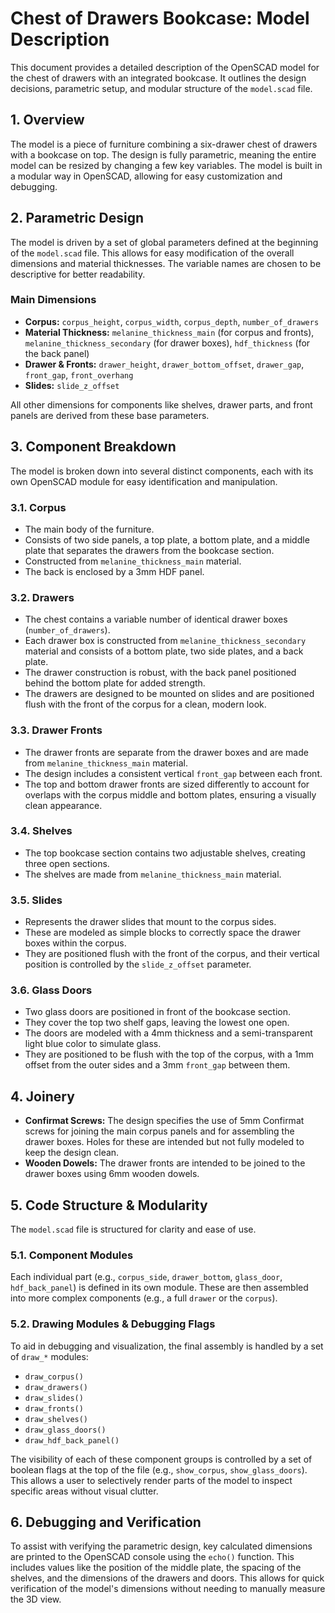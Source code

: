 # Chest of Drawers Bookcase: Model Description

This document provides a detailed description of the OpenSCAD model for the chest of drawers with an integrated bookcase. It outlines the design decisions, parametric setup, and modular structure of the `model.scad` file.

## 1. Overview

The model is a piece of furniture combining a six-drawer chest of drawers with a bookcase on top. The design is fully parametric, meaning the entire model can be resized by changing a few key variables. The model is built in a modular way in OpenSCAD, allowing for easy customization and debugging.

## 2. Parametric Design

The model is driven by a set of global parameters defined at the beginning of the `model.scad` file. This allows for easy modification of the overall dimensions and material thicknesses. The variable names are chosen to be descriptive for better readability.

### Main Dimensions

-   **Corpus:** `corpus_height`, `corpus_width`, `corpus_depth`, `number_of_drawers`
-   **Material Thickness:** `melanine_thickness_main` (for corpus and fronts), `melanine_thickness_secondary` (for drawer boxes), `hdf_thickness` (for the back panel)
-   **Drawer & Fronts:** `drawer_height`, `drawer_bottom_offset`, `drawer_gap`, `front_gap`, `front_overhang`
-   **Slides:** `slide_z_offset`

All other dimensions for components like shelves, drawer parts, and front panels are derived from these base parameters.

## 3. Component Breakdown

The model is broken down into several distinct components, each with its own OpenSCAD module for easy identification and manipulation.

### 3.1. Corpus

-   The main body of the furniture.
-   Consists of two side panels, a top plate, a bottom plate, and a middle plate that separates the drawers from the bookcase section.
-   Constructed from `melanine_thickness_main` material.
-   The back is enclosed by a 3mm HDF panel.

### 3.2. Drawers

-   The chest contains a variable number of identical drawer boxes (`number_of_drawers`).
-   Each drawer box is constructed from `melanine_thickness_secondary` material and consists of a bottom plate, two side plates, and a back plate.
-   The drawer construction is robust, with the back panel positioned behind the bottom plate for added strength.
-   The drawers are designed to be mounted on slides and are positioned flush with the front of the corpus for a clean, modern look.

### 3.3. Drawer Fronts

-   The drawer fronts are separate from the drawer boxes and are made from `melanine_thickness_main` material.
-   The design includes a consistent vertical `front_gap` between each front.
-   The top and bottom drawer fronts are sized differently to account for overlaps with the corpus middle and bottom plates, ensuring a visually clean appearance.

### 3.4. Shelves

-   The top bookcase section contains two adjustable shelves, creating three open sections.
-   The shelves are made from `melanine_thickness_main` material.

### 3.5. Slides

-   Represents the drawer slides that mount to the corpus sides.
-   These are modeled as simple blocks to correctly space the drawer boxes within the corpus.
-   They are positioned flush with the front of the corpus, and their vertical position is controlled by the `slide_z_offset` parameter.

### 3.6. Glass Doors

-   Two glass doors are positioned in front of the bookcase section.
-   They cover the top two shelf gaps, leaving the lowest one open.
-   The doors are modeled with a 4mm thickness and a semi-transparent light blue color to simulate glass.
-   They are positioned to be flush with the top of the corpus, with a 1mm offset from the outer sides and a 3mm `front_gap` between them.

## 4. Joinery

-   **Confirmat Screws:** The design specifies the use of 5mm Confirmat screws for joining the main corpus panels and for assembling the drawer boxes. Holes for these are intended but not fully modeled to keep the design clean.
-   **Wooden Dowels:** The drawer fronts are intended to be joined to the drawer boxes using 6mm wooden dowels.

## 5. Code Structure & Modularity

The `model.scad` file is structured for clarity and ease of use.

### 5.1. Component Modules

Each individual part (e.g., `corpus_side`, `drawer_bottom`, `glass_door`, `hdf_back_panel`) is defined in its own module. These are then assembled into more complex components (e.g., a full `drawer` or the `corpus`).

### 5.2. Drawing Modules & Debugging Flags

To aid in debugging and visualization, the final assembly is handled by a set of `draw_*` modules:

-   `draw_corpus()`
-   `draw_drawers()`
-   `draw_slides()`
-   `draw_fronts()`
-   `draw_shelves()`
-   `draw_glass_doors()`
-   `draw_hdf_back_panel()`

The visibility of each of these component groups is controlled by a set of boolean flags at the top of the file (e.g., `show_corpus`, `show_glass_doors`). This allows a user to selectively render parts of the model to inspect specific areas without visual clutter.

## 6. Debugging and Verification

To assist with verifying the parametric design, key calculated dimensions are printed to the OpenSCAD console using the `echo()` function. This includes values like the position of the middle plate, the spacing of the shelves, and the dimensions of the drawers and doors. This allows for quick verification of the model's dimensions without needing to manually measure the 3D view.
